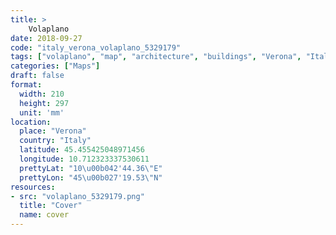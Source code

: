 ```yaml
---
title: > 
    Volaplano
date: 2018-09-27
code: "italy_verona_volaplano_5329179"
tags: ["volaplano", "map", "architecture", "buildings", "Verona", "Italy"]
categories: ["Maps"]
draft: false
format:
  width: 210
  height: 297
  unit: 'mm'
location:
  place: "Verona"
  country: "Italy"
  latitude: 45.455425048971456
  longitude: 10.712323337530611
  prettyLat: "10\u00b042'44.36\"E"
  prettyLon: "45\u00b027'19.53\"N"
resources:
- src: "volaplano_5329179.png"
  title: "Cover"
  name: cover
---
```

